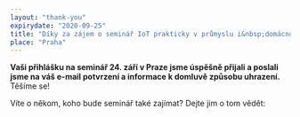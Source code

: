 ```yaml
---
layout: "thank-you"
expirydate: "2020-09-25"
title: "Díky za zájem o seminář IoT prakticky v průmyslu i&nbsp;domácnostech"
place: "Praha"
---
```


**Vaši přihlášku na seminář 24. září v Praze jsme úspěšně přijali a poslali jsme na váš e-mail potvrzení a informace k domluvě způsobu uhrazení.** Těšíme se!

Víte o někom, koho bude seminář také zajímat? Dejte jim o tom vědět:

<!-- Go to www.addthis.com/dashboard to customize your tools -->
<div class="addthis_inline_share_toolbox pb-50" style = "text-align:center;margin-top: -30px;"></div>
